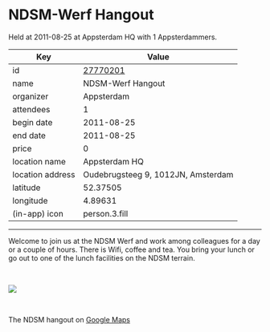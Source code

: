 # NDSM-Werf Hangout
Held at 2011-08-25 at Appsterdam HQ with 1 Appsterdammers.
        
|Key|Value
|---|---|
|id|[27770201](https://www.meetup.com/appsterdam/events/27770201/)|
|name|NDSM-Werf Hangout|
|organizer|Appsterdam|
|attendees|1|
|begin date|2011-08-25|
|end date|2011-08-25|
|price|0|
|location name|Appsterdam HQ|
|location address|Oudebrugsteeg 9, 1012JN, Amsterdam|
|latitude|52.37505|
|longitude|4.89631|
|(in-app) icon|person.3.fill|

---

Welcome to join us at the NDSM Werf and work among colleagues for a day or a couple of hours. There is Wifi, coffee and tea. You bring your lunch or go out to one of the lunch facilities on the NDSM terrain.

 

<img src="http://photos3.meetupstatic.com/photos/event/7/1/a/3/event_42029091.jpeg" />

 

The NDSM hangout on [Google Maps](http://bit.ly/nVKJPx)


